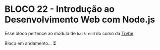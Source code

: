 # BLOCO 22 - Introdução ao Desenvolvimento Web com Node.js



Esse bloco pertence ao módulo de `back-end` do curso da [Trybe](https://www.betrybe.com/). 

Bloco em andamento... :hourglass_flowing_sand:



